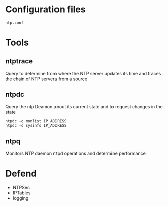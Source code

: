 # Configuration files
```
ntp.conf
```

# Tools

## ntptrace

Query to determine from where the NTP server updates its time and traces the chain of NTP servers from a source

## ntpdc

Query the ntp Deamon about its current state and to request changes in the state
```
ntpdc -c monlist IP_ADDRESS
ntpdc -c sysinfo IP_ADDRESS
```

## ntpq

Monitors NTP daemon ntpd operations and determine performance

# Defend
- NTPSec
- IPTables
- logging
